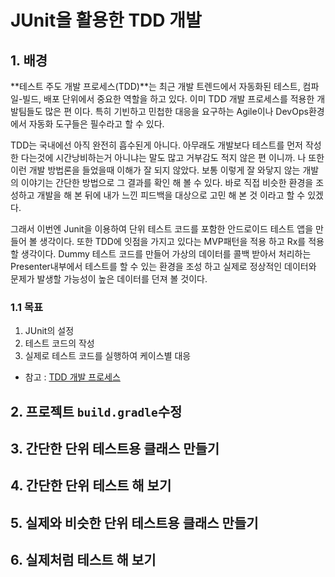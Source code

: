# JUnit을 활용한 TDD 개발 

## 1. 배경
 **테스트 주도 개발 프로세스(TDD)**는 최근 개발 트렌드에서 자동화된 테스트, 컴파일-빌드, 배포 단위에서  중요한 역할을 하고 있다. 이미 TDD 개발 프로세스를 적용한 개발팀들도 많은 편 이다. 특히 기빈하고 민첩한 대응을 요구하는 Agile이나 DevOps환경에서 자동화 도구들은 필수라고 할 수 있다.  

 TDD는 국내에선 아직 완전히 흡수된게 아니다. 아무래도 개발보다 테스트를 먼저 작성한 다는것에 시간낭비하는거 아니냐는 말도 많고 거부감도 적지 않은 편 이니까. 나 또한 이런 개발 방법론을 들었을때 이해가 잘 되지 않았다. 보통 이렇게 잘 와닿지 않는 개발의 이야기는 간단한 방법으로 그 결과를 확인 해 볼 수 있다. 바로 직접 비슷한 환경을 조성하고 개발을 해 본 뒤에 내가 느낀 피드백을 대상으로 고민 해 본 것 이라고 할 수 있겠다. 

 그래서 이번엔 Junit을 이용하여 단위 테스트 코드를 포함한 안드로이드 테스트 앱을 만들어 볼 생각이다. 또한 TDD에 잇점을 가지고 있다는 MVP패턴을 적용 하고 Rx를 적용 할 생각이다. Dummy 테스트 코드를 만들어 가상의 데이터를 콜백 받아서 처리하는 Presenter내부에서 테스트를 할 수 있는 환경을 조성 하고 실제로 정상적인 데이터와 문제가 발생할 가능성이 높은 데이터를 던져 볼 것이다. 

### 1.1 목표 
1. JUnit의 설정 
2. 테스트 코드의 작성 
3. 실제로 테스트 코드를 실행하여 케이스별 대응 
- 참고 : [TDD 개발 프로세스](https://github.com/ksu3101/TIL/blob/master/ETC/160717_TDD.md)

## 2. 프로젝트 `build.gradle`수정  

## 3. 간단한 단위 테스트용 클래스 만들기 

## 4. 간단한 단위 테스트 해 보기

## 5. 실제와 비슷한 단위 테스트용 클래스 만들기 

## 6. 실제처럼 테스트 해 보기 




